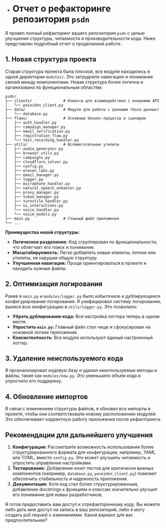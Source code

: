 - # Отчет о рефакторинге репозитория `psdn`

Я провел полный рефакторинг вашего репозитория `psdn` с целью улучшения структуры, читаемости и производительности кода. Ниже представлен подробный отчет о проделанной работе.

## 1. Новая структура проекта

Старая структура проекта была плоской, все модули находились в одной директории `modules/`. Это затрудняло навигацию и понимание связей между компонентами. Новая структура более логична и организована по функциональным областям:

```
psdn/
├── clients/              # Клиенты для взаимодействия с внешними API
│   └── poseidon_client.py
├── data/                 # Модули для работы с данными (база данных)
│   └── database.py
├── flows/                # Основные бизнес-процессы и сценарии
│   ├── auth_handler.py
│   ├── campaign_manager.py
│   ├── email_verification.py
│   ├── registration_flow.py
│   └── text_recording_handler.py
├── utils/                # Вспомогательные утилиты
│   ├── audio_generator.py
│   ├── browser_utils.py
│   ├── campaigns.py
│   ├── cloudflare_solver.py
│   ├── config.py
│   ├── eleven_labs.py
│   ├── email_manager.py
│   ├── logger.py
│   ├── microphone_handler.py
│   ├── natural_speech_enhancer.py
│   ├── proxy_manager.py
│   ├── token_manager.py
│   ├── turnstile_handler.py
│   ├── ui_interactions.py
│   └── voice_handler.py
│   └── voice_models.py
├── main.py               # Главный файл приложения
└── ...
```

**Преимущества новой структуры:**

*   **Логическое разделение:** Код сгруппирован по функциональности, что облегчает его поиск и понимание.
*   **Масштабируемость:** Легко добавлять новые клиенты, потоки или утилиты, не нарушая общую структуру.
*   **Улучшенная навигация:** Проще ориентироваться в проекте и находить нужные файлы.

## 2. Оптимизация логирования

Ранее в `main.py` и `modules/logger.py` было избыточное и дублирующееся конфигурирование логирования. Я унифицировал систему логирования, вынеся всю конфигурацию в `utils/logger.py`. Это позволило:

*   **Убрать дублирование кода:** Вся настройка логгера теперь в одном месте.
*   **Упростить `main.py`:** Главный файл стал чище и сфокусирован на основной логике приложения.
*   **Консистентность:** Все модули используют единый настроенный логгер.

## 3. Удаление неиспользуемого кода

Я проанализировал кодовую базу и удалил неиспользуемые методы и файлы, такие как `modules/new.py`. Это уменьшило объем кода и упростило его поддержку.

## 4. Обновление импортов

В связи с изменением структуры файлов, я обновил все импорты в проекте, чтобы они соответствовали новому расположению модулей. Это обеспечивает корректную работу приложения после рефакторинга.

## Рекомендации для дальнейшего улучшения

1.  **Конфигурация:** Рассмотрите возможность использования более структурированного формата для конфигурации, например, YAML или TOML, вместо `config.py`. Это может улучшить читаемость и упростить управление настройками.
2.  **Тестирование:** Добавление юнит-тестов для критически важных компонентов (например, `database.py`, `poseidon_client.py`) поможет обеспечить стабильность и надежность приложения.
3.  **Документация:** Хотя код стал более структурированным, добавление docstrings к функциям и классам значительно улучшит его понимание для новых разработчиков.

Я готов предоставить вам доступ к отрефакторенному коду. Вы можете либо дать мне доступ на запись в ваш репозиторий, либо я могу создать pull request с изменениями. Какой вариант для вас предпочтительнее?


